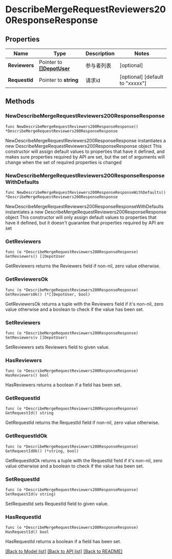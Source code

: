 # DescribeMergeRequestReviewers200ResponseResponse

## Properties

Name | Type | Description | Notes
------------ | ------------- | ------------- | -------------
**Reviewers** | Pointer to [**[]DepotUser**](DepotUser.md) | 参与者列表 | [optional] 
**RequestId** | Pointer to **string** | 请求id | [optional] [default to "xxxxx"]

## Methods

### NewDescribeMergeRequestReviewers200ResponseResponse

`func NewDescribeMergeRequestReviewers200ResponseResponse() *DescribeMergeRequestReviewers200ResponseResponse`

NewDescribeMergeRequestReviewers200ResponseResponse instantiates a new DescribeMergeRequestReviewers200ResponseResponse object
This constructor will assign default values to properties that have it defined,
and makes sure properties required by API are set, but the set of arguments
will change when the set of required properties is changed

### NewDescribeMergeRequestReviewers200ResponseResponseWithDefaults

`func NewDescribeMergeRequestReviewers200ResponseResponseWithDefaults() *DescribeMergeRequestReviewers200ResponseResponse`

NewDescribeMergeRequestReviewers200ResponseResponseWithDefaults instantiates a new DescribeMergeRequestReviewers200ResponseResponse object
This constructor will only assign default values to properties that have it defined,
but it doesn't guarantee that properties required by API are set

### GetReviewers

`func (o *DescribeMergeRequestReviewers200ResponseResponse) GetReviewers() []DepotUser`

GetReviewers returns the Reviewers field if non-nil, zero value otherwise.

### GetReviewersOk

`func (o *DescribeMergeRequestReviewers200ResponseResponse) GetReviewersOk() (*[]DepotUser, bool)`

GetReviewersOk returns a tuple with the Reviewers field if it's non-nil, zero value otherwise
and a boolean to check if the value has been set.

### SetReviewers

`func (o *DescribeMergeRequestReviewers200ResponseResponse) SetReviewers(v []DepotUser)`

SetReviewers sets Reviewers field to given value.

### HasReviewers

`func (o *DescribeMergeRequestReviewers200ResponseResponse) HasReviewers() bool`

HasReviewers returns a boolean if a field has been set.

### GetRequestId

`func (o *DescribeMergeRequestReviewers200ResponseResponse) GetRequestId() string`

GetRequestId returns the RequestId field if non-nil, zero value otherwise.

### GetRequestIdOk

`func (o *DescribeMergeRequestReviewers200ResponseResponse) GetRequestIdOk() (*string, bool)`

GetRequestIdOk returns a tuple with the RequestId field if it's non-nil, zero value otherwise
and a boolean to check if the value has been set.

### SetRequestId

`func (o *DescribeMergeRequestReviewers200ResponseResponse) SetRequestId(v string)`

SetRequestId sets RequestId field to given value.

### HasRequestId

`func (o *DescribeMergeRequestReviewers200ResponseResponse) HasRequestId() bool`

HasRequestId returns a boolean if a field has been set.


[[Back to Model list]](../README.md#documentation-for-models) [[Back to API list]](../README.md#documentation-for-api-endpoints) [[Back to README]](../README.md)


